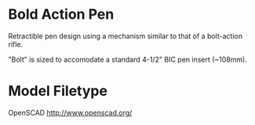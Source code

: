 # Bold Action Pen
Retractible pen design using a mechanism similar to that of a bolt-action rifle.

"Bolt" is sized to accomodate a standard 4-1/2" BIC pen insert (~108mm).

# Model Filetype
OpenSCAD
http://www.openscad.org/
